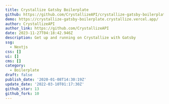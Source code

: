 ```yaml
---
title: Crystallize Gatsby Boilerplate
github: https://github.com/CrystallizeAPI/crystallize-gatsby-boilerplate
demo: https://crystallize-gatsby-boilerplate.crystallize.vercel.app/
author: CrystallizeAPI
author_link: https://github.com/CrystallizeAPI
date: 2023-11-27T04:18:42.946Z
description: Get up and running on Crystallize with Gatsby
ssg:
  - Nextjs
css: []
ui: []
cms: []
category:
  - Boilerplate
draft: false
publish_date: '2020-01-08T14:30:19Z'
update_date: '2022-03-10T01:17:30Z'
github_star: 13
github_fork: 10
---
```

